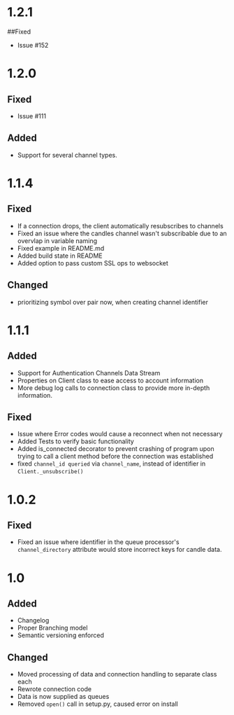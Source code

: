 # 1.2.1

##Fixed
- Issue #152

# 1.2.0

## Fixed
- Issue #111

## Added
- Support for several channel types.

# 1.1.4

## Fixed
- If a connection drops, the client automatically resubscribes to channels
- Fixed an issue where the candles channel wasn't subscribable due to an overvlap
in variable naming
- Fixed example in README.md
- Added build state in README
- Added option to pass custom SSL ops to websocket
## Changed
- prioritizing symbol over pair now, when creating channel identifier


# 1.1.1

## Added
- Support for Authentication Channels Data Stream
- Properties on Client class to ease access to account information
- More debug log calls to connection class to provide more in-depth information.

## Fixed
- Issue where Error codes would cause a reconnect when not necessary
- Added Tests to verify basic functionality
- Added is_connected decorator to prevent crashing of program upon trying
to call a client method before the connection was established
- fixed `channel_id queried` via `channel_name`, instead of identifier in `Client._unsubscribe()`


# 1.0.2

## Fixed
- Fixed an issue where identifier in the queue processor's `channel_directory` attribute would store incorrect keys for candle data. 

# 1.0

## Added
- Changelog
- Proper Branching model
- Semantic versioning enforced

## Changed
- Moved processing of data and connection handling to separate class each
- Rewrote connection code
- Data is now supplied as queues
- Removed `open()` call in setup.py, caused error on install

